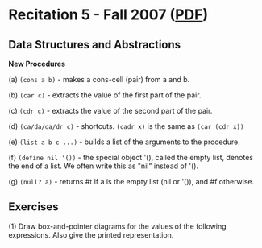 Recitation 5 - Fall 2007 ([PDF](http://people.csail.mit.edu/jastr/6001/fall07/r05.pdf))
=======================================================================================

Data Structures and Abstractions
-------------------------------- 

**New Procedures**

(a) `(cons a b)` - makes a cons-cell (pair) from a and b.

(b) `(car c)` - extracts the value of the first part of the pair.

(c) `(cdr c)` - extracts the value of the second part of the pair.

(d) `(ca/da/da/dr c)` - shortcuts. `(cadr x)` is the same as `(car (cdr x))`

(e) `(list a b c ...)` - builds a list of the arguments to the procedure.

(f) `(define nil '())` - the special object '(), called the empty list, denotes the end of a list. We often write this as "nil" instead of '().

(g) `(null? a)` - returns #t if a is the empty list (nil or '()), and #f otherwise.

Exercises
---------

(1) Draw box-and-pointer diagrams for the values of the following expressions. Also give the printed representation.
